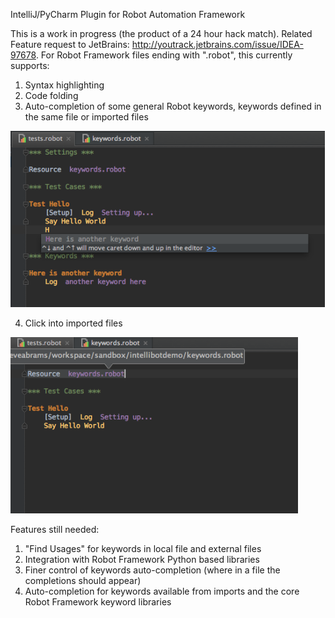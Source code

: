 IntelliJ/PyCharm Plugin for Robot Automation Framework

This is a work in progress (the product of a 24 hour hack match).
Related Feature request to JetBrains: http://youtrack.jetbrains.com/issue/IDEA-97678.
For Robot Framework files ending with ".robot", this currently supports:

1. Syntax highlighting
2. Code folding
3. Auto-completion of some general Robot keywords, keywords defined in the same file or imported files

![Syntax highlighting, code folding, local keyword completion](/examples/local_keyword_auto_complete.png)

4. Click into imported files

![Click into imported files](/examples/go_to_file.png)

Features still needed:

1. "Find Usages" for keywords in local file and external files
2. Integration with Robot Framework Python based libraries
3. Finer control of keywords auto-completion (where in a file the completions should appear)
4. Auto-completion for keywords available from imports and the core Robot Framework keyword libraries
